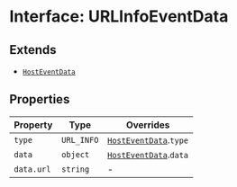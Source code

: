 # Interface: URLInfoEventData

## Extends

- [`HostEventData`](host-event-data/index.md)

## Properties

| Property | Type | Overrides |
| ------ | ------ | ------ |
| `type` | `URL_INFO` | [`HostEventData`](host-event-data/index.md).`type` |
| `data` | `object` | [`HostEventData`](host-event-data/index.md).`data` |
| `data.url` | `string` | - |
